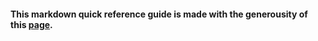 #### This markdown quick reference guide is made with the generousity of this [page](https://www.markdownguide.org/cheat-sheet/).
